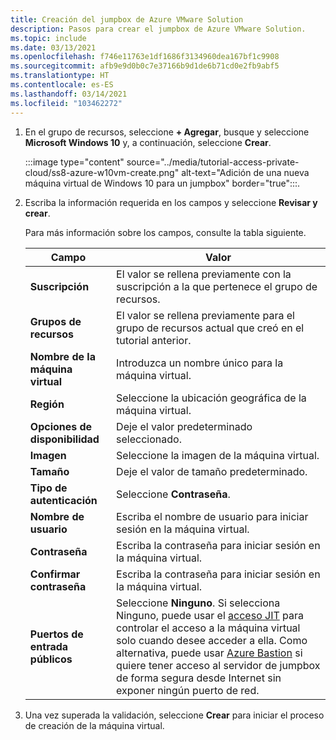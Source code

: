 ```yaml
---
title: Creación del jumpbox de Azure VMware Solution
description: Pasos para crear el jumpbox de Azure VMware Solution.
ms.topic: include
ms.date: 03/13/2021
ms.openlocfilehash: f746e11763e1df1686f3134960dea167bf1c9908
ms.sourcegitcommit: afb9e9d0b0c7e37166b9d1de6b71cd0e2fb9abf5
ms.translationtype: HT
ms.contentlocale: es-ES
ms.lasthandoff: 03/14/2021
ms.locfileid: "103462272"
---
```

<!-- Used in deploy-azure-vmware-solution.md and tutorial-access-private-cloud.md -->

1. En el grupo de recursos, seleccione **+ Agregar**, busque y seleccione **Microsoft Windows 10** y, a continuación, seleccione **Crear**.

   :::image type="content" source="../media/tutorial-access-private-cloud/ss8-azure-w10vm-create.png" alt-text="Adición de una nueva máquina virtual de Windows 10 para un jumpbox" border="true":::.

1. Escriba la información requerida en los campos y seleccione **Revisar y crear**. 

   Para más información sobre los campos, consulte la tabla siguiente.

   | Campo | Valor |
   | --- | --- |
   | **Suscripción** | El valor se rellena previamente con la suscripción a la que pertenece el grupo de recursos. |
   | **Grupos de recursos** | El valor se rellena previamente para el grupo de recursos actual que creó en el tutorial anterior.  |
   | **Nombre de la máquina virtual** | Introduzca un nombre único para la máquina virtual. |
   | **Región** | Seleccione la ubicación geográfica de la máquina virtual. |
   | **Opciones de disponibilidad** | Deje el valor predeterminado seleccionado. |
   | **Imagen** | Seleccione la imagen de la máquina virtual. |
   | **Tamaño** | Deje el valor de tamaño predeterminado. |
   | **Tipo de autenticación**  | Seleccione **Contraseña**. |
   | **Nombre de usuario** | Escriba el nombre de usuario para iniciar sesión en la máquina virtual. |
   | **Contraseña** | Escriba la contraseña para iniciar sesión en la máquina virtual. |
   | **Confirmar contraseña** | Escriba la contraseña para iniciar sesión en la máquina virtual. |
   | **Puertos de entrada públicos** | Seleccione **Ninguno**. Si selecciona Ninguno, puede usar el [acceso JIT](../../security-center/security-center-just-in-time.md#jit-configure) para controlar el acceso a la máquina virtual solo cuando desee acceder a ella. Como alternativa, puede usar [Azure Bastion](../../bastion/tutorial-create-host-portal.md) si quiere tener acceso al servidor de jumpbox de forma segura desde Internet sin exponer ningún puerto de red.  |


1. Una vez superada la validación, seleccione **Crear** para iniciar el proceso de creación de la máquina virtual.

